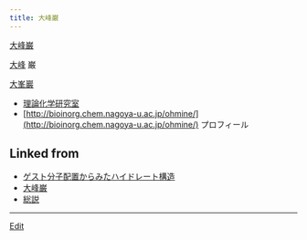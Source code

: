 ```yaml
---
title: 大峰巌
---
```

[大峰巌](/大峰巌)

[大峰](/大峰) 巌

[大峯巖](/大峯巖)

* [理論化学研究室](/理論化学研究室)
* [http://bioinorg.chem.nagoya-u.ac.jp/ohmine/](http://bioinorg.chem.nagoya-u.ac.jp/ohmine/) プロフィール




## Linked from

* [ゲスト分子配置からみたハイドレート構造](/ゲスト分子配置からみたハイドレート構造)
* [大峰巌](/大峰巌)
* [総説](/総説)


----
[Edit](https://github.com/vitroid/vitroid.github.io/edit/master/MD/大峰巌.md)
